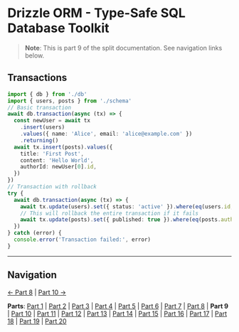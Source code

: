 # Drizzle ORM - Type-Safe SQL Database Toolkit

> **Note**: This is part 9 of the split documentation. See navigation links below.

## Transactions

```typescript
import { db } from './db'
import { users, posts } from './schema'
// Basic transaction
await db.transaction(async (tx) => {
  const newUser = await tx
    .insert(users)
    .values({ name: 'Alice', email: 'alice@example.com' })
    .returning()
  await tx.insert(posts).values({
    title: 'First Post',
    content: 'Hello World',
    authorId: newUser[0].id,
  })
})
// Transaction with rollback
try {
  await db.transaction(async (tx) => {
    await tx.update(users).set({ status: 'active' }).where(eq(users.id, 1))
    // This will rollback the entire transaction if it fails
    await tx.update(posts).set({ published: true }).where(eq(posts.authorId, 1))
  })
} catch (error) {
  console.error('Transaction failed:', error)
}
```

---

## Navigation

[← Part 8](./08-query-api.md) | [Part 10 →](./10-effect-integration-patterns.md)

**Parts**: [Part 1](./01-start.md) | [Part 2](./02-overview.md) | [Part 3](./03-why-drizzle-orm-for-omnera.md) | [Part 4](./04-installation.md) | [Part 5](./05-integration-with-omnera-stack.md) | [Part 6](./06-database-setup.md) | [Part 7](./07-schema-definition.md) | [Part 8](./08-query-api.md) | **Part 9** | [Part 10](./10-effect-integration-patterns.md) | [Part 11](./11-migrations-with-drizzle-kit.md) | [Part 12](./12-best-practices.md) | [Part 13](./13-common-patterns.md) | [Part 14](./14-integration-with-better-auth-postgresql.md) | [Part 15](./15-performance-considerations.md) | [Part 16](./16-common-pitfalls-to-avoid.md) | [Part 17](./17-drizzle-studio.md) | [Part 18](./18-postgresql-best-practices-for-omnera.md) | [Part 19](./19-references.md) | [Part 20](./20-summary.md)
